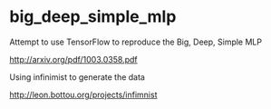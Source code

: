 # big_deep_simple_mlp
Attempt to use TensorFlow to reproduce the Big, Deep, Simple MLP 

http://arxiv.org/pdf/1003.0358.pdf


Using infinimist to generate the data

http://leon.bottou.org/projects/infimnist

